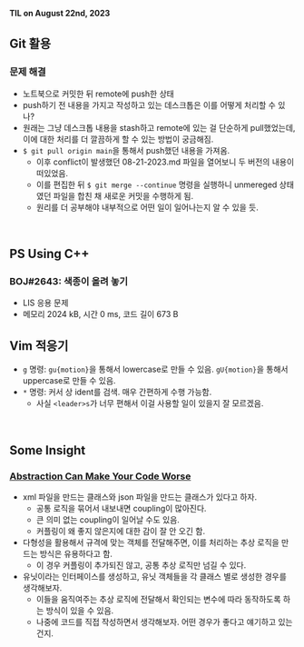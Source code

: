 **TIL on August 22nd, 2023**

## Git 활용
### 문제 해결
* 노트북으로 커밋한 뒤 remote에 push한 상태
* push하기 전 내용을 가지고 작성하고 있는 데스크톱은 이를 어떻게 처리할 수 있나?
* 원래는 그냥 데스크톱 내용을 stash하고 remote에 있는 걸 단순하게 pull했었는데, 이에 대한 처리를 더 깔끔하게 할 수 있는 방법이 궁금해짐.
* `$ git pull origin main`을 통해서 push했던 내용을 가져옴.
  - 이후 conflict이 발생했던 08-21-2023.md 파일을 열어보니 두 버전의 내용이 떠있었음.
  - 이를 편집한 뒤 `$ git merge --continue` 명령을 실행하니 unmereged 상태였던 파일을 합친 채 새로운 커밋을 수행하게 됨.
  - 원리를 더 공부해야 내부적으로 어떤 일이 일어나는지 알 수 있을 듯.

<br>

## PS Using C++
### BOJ#2643: 색종이 올려 놓기
* LIS 응용 문제
* 메모리 2024 kB, 시간 0 ms, 코드 길이 673 B

## Vim 적응기
* `g` 명령: `gu{motion}`을 통해서 lowercase로 만들 수 있음. `gU{motion}`을 통해서 uppercase로 만들 수 있음.
* `*` 명령: 커서 상 ident를 검색. 매우 간편하게 수행 가능함.
  - 사실 `<leader>s`가 너무 편해서 이걸 사용할 일이 있을지 잘 모르겠음.

<br>

## Some Insight
### [Abstraction Can Make Your Code Worse](https://youtu.be/rQlMtztiAoA)
* xml 파일을 만드는 클래스와 json 파일을 만드는 클래스가 있다고 하자.
  - 공통 로직을 묶어서 내보내면 coupling이 많아진다.
  - 큰 의미 없는 coupling이 일어날 수도 있음.
  - 커플링이 왜 좋지 않은지에 대한 감이 잘 안 오긴 함.
* 다형성을 활용해서 규격에 맞는 객체를 전달해주면, 이를 처리하는 추상 로직을 만드는 방식은 유용하다고 함.
  - 이 경우 커플링이 추가되진 않고, 공통 추상 로직만 넘길 수 있다. 
* 유닛이라는 인터페이스를 생성하고, 유닛 객체들을 각 클래스 별로 생성한 경우를 생각해보자.
  - 이들을 움직여주는 추상 로직에 전달해서 확인되는 변수에 따라 동작하도록 하는 방식이 있을 수 있음.
  - 나중에 코드를 직접 작성하면서 생각해보자. 어떤 경우가 좋다고 얘기하고 있는 건지.
